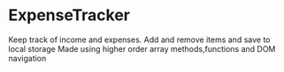 # ExpenseTracker
Keep track of income and expenses. Add and remove items and save to local storage
Made using higher order array methods,functions and DOM navigation
